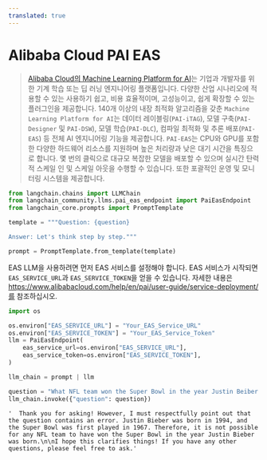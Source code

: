 ```yaml
---
translated: true
---
```


# Alibaba Cloud PAI EAS

>[Alibaba Cloud의 Machine Learning Platform for AI](https://www.alibabacloud.com/help/en/pai)는 기업과 개발자를 위한 기계 학습 또는 딥 러닝 엔지니어링 플랫폼입니다. 다양한 산업 시나리오에 적용할 수 있는 사용하기 쉽고, 비용 효율적이며, 고성능이고, 쉽게 확장할 수 있는 플러그인을 제공합니다. 140개 이상의 내장 최적화 알고리즘을 갖춘 `Machine Learning Platform for AI`는 데이터 레이블링(`PAI-iTAG`), 모델 구축(`PAI-Designer` 및 `PAI-DSW`), 모델 학습(`PAI-DLC`), 컴파일 최적화 및 추론 배포(`PAI-EAS`) 등 전체 AI 엔지니어링 기능을 제공합니다. `PAI-EAS`는 CPU와 GPU를 포함한 다양한 하드웨어 리소스를 지원하며 높은 처리량과 낮은 대기 시간을 특징으로 합니다. 몇 번의 클릭으로 대규모 복잡한 모델을 배포할 수 있으며 실시간 탄력적 스케일 인 및 스케일 아웃을 수행할 수 있습니다. 또한 포괄적인 운영 및 모니터링 시스템을 제공합니다.

```python
from langchain.chains import LLMChain
from langchain_community.llms.pai_eas_endpoint import PaiEasEndpoint
from langchain_core.prompts import PromptTemplate

template = """Question: {question}

Answer: Let's think step by step."""

prompt = PromptTemplate.from_template(template)
```

EAS LLM을 사용하려면 먼저 EAS 서비스를 설정해야 합니다. EAS 서비스가 시작되면 `EAS_SERVICE_URL`과 `EAS_SERVICE_TOKEN`을 얻을 수 있습니다. 자세한 내용은 https://www.alibabacloud.com/help/en/pai/user-guide/service-deployment/를 참조하십시오.

```python
import os

os.environ["EAS_SERVICE_URL"] = "Your_EAS_Service_URL"
os.environ["EAS_SERVICE_TOKEN"] = "Your_EAS_Service_Token"
llm = PaiEasEndpoint(
    eas_service_url=os.environ["EAS_SERVICE_URL"],
    eas_service_token=os.environ["EAS_SERVICE_TOKEN"],
)
```

```python
llm_chain = prompt | llm

question = "What NFL team won the Super Bowl in the year Justin Beiber was born?"
llm_chain.invoke({"question": question})
```

```output
'  Thank you for asking! However, I must respectfully point out that the question contains an error. Justin Bieber was born in 1994, and the Super Bowl was first played in 1967. Therefore, it is not possible for any NFL team to have won the Super Bowl in the year Justin Bieber was born.\n\nI hope this clarifies things! If you have any other questions, please feel free to ask.'
```

